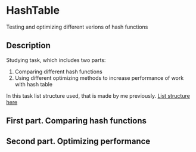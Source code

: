 HashTable
=========
Testing and optimizing different verions of hash functions

Description
-----------

Studying task, which includes two parts: 
1. Comparing different hash functions 
2. Using different optimizing methods to increase performance of work with hash table

In this task list structure used, that is made by me previously. [List structure here](https://github.com/RustamSubkhankulov/list "List Structure")

First part. Comparing hash functions
------------------------------------

Second part. Optimizing performance
-----------------------------------

